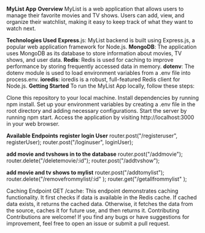 **MyList App**
**Overview**
MyList is a web application that allows users to manage their favorite movies and TV shows. Users can add, view, and organize their watchlist, making it easy to keep track of what they want to watch next.

**Technologies Used**
**Express**.js: MyList backend is built using Express.js, a popular web application framework for Node.js.
**MongoDB**: The application uses MongoDB as its database to store information about movies, TV shows, and user data.
**Redis**: Redis is used for caching to improve performance by storing frequently accessed data in memory.
**dotenv**: The dotenv module is used to load environment variables from a .env file into process.env.
**ioredis**: ioredis is a robust, full-featured Redis client for Node.js.
**Getting Started**
To run the MyList App locally, follow these steps:

Clone this repository to your local machine.
Install dependencies by running npm install.
Set up your environment variables by creating a .env file in the root directory and adding necessary configurations.
Start the server by running npm start.
Access the application by visiting http://localhost:3000 in your web browser.

**Available Endpoints**
**register login User**
router.post("/registeruser", registerUser);
router.post("/loginuser", loginUser);

**add movie and tvshows in to the database**
router.post("/addmovie");
router.delete("/deletemovie/:id");
router.post("/addtvshow");

 **add movie and tv   shows to mylist**
router.post("/addtomylist");
router.delete("/removefrommylist/:id" );
router.get("/getallfrommylist" );

Caching Endpoint
GET /cache: This endpoint demonstrates caching functionality. It first checks if data is available in the Redis cache. If cached data exists, it returns the cached data. Otherwise, it fetches the data from the source, caches it for future use, and then returns it.
Contributing
Contributions are welcome! If you find any bugs or have suggestions for improvement, feel free to open an issue or submit a pull request.
